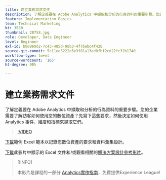 ```yaml
---
title: 建立業務需求文件
description: 了解定義要在 Adobe Analytics 中擷取和分析的行為資料的重要步驟。您的企業需要了解訪客如何使用您的數位資產？先寫下這些要求，然後決定如何使用 Analytics 事件、維度和指標來擷取它們。
feature: Implementation Basics
team: Technical Marketing
kt: 3580
thumbnail: 28758.jpg
role: Developer, Data Engineer
level: Beginner
exl-id: b86869d2-7c43-485d-98b3-4f7bebc4f420
source-git-commit: 5c11ee3222e5e3f81a13ed8fbf2cd22fc32b1740
workflow-type: tm+mt
source-wordcount: '165'
ht-degree: 90%

---
```


# 建立業務需求文件

了解定義要在 Adobe Analytics 中擷取和分析的行為資料的重要步驟。您的企業需要了解訪客如何使用您的數位資產？先寫下這些要求，然後決定如何使用 Analytics 事件、維度和指標來擷取它們。

>[!VIDEO](https://video.tv.adobe.com/v/28758/?quality=12)

[下載](assets/aa-implementation-playbook.xlsx)範例 Excel 範本以記錄您數位資產的要求和資料彙集設計。

[下載](assets/geometrixx-clothiers-brd-sdr.xlsx)此影片中顯示的 Excel 文件和/或觀看相關的[解決方案設計參考影片](creating-and-maintaining-an-sdr.md)。

>[!INFO]
>
> 本影片是課程的一部分 [Analytics實作指南](https://experienceleague.adobe.com/?recommended=Analytics-D-1-2019.1)，免費提供Experience League!